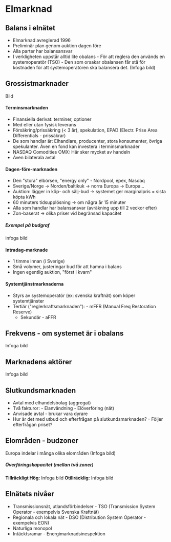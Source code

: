 # Elmarknad

## Balans i elnätet
- Elmarknad avreglerad 1996
- Preliminär plan genom auktion dagen före
- Alla parter har balansansvar
- I verkligheten uppstår alltid lite obalans
		  - För att reglera den används en systemoperatör (TSO)
		  - Den som orsakar obalansen får stå för kostnaden för att systemoperatören ska balansera det.
(Infoga bild)

## Grossistmarknader
Bild

#### Terminsmarknaden
- Finansiella derivat: terminer, optioner
- Med eller utan fysisk leverans
- Försäkring/prissäkring (< 3 år), spekulation, EPAD (Electr. Prise Area Differentials - prissäkrar)
- De som handlar är: Elhandlare, producenter, stora konsumenter, övriga spekulanter. Även en fond kan investera i terminsmarknader
- NASDAQ Comodities OMX: Här sker mycket av handeln
- Även bilaterala avtal

#### Dagen-före-marknaden
- Den "stora" elbörsen, "energy only" - Nordpool, epex, Nasdaq
- Sverige/Norge $\rightarrow$ Norden/baltikuk $\rightarrow$ norra Europa $\rightarrow$ Europa...
- Auktion: lägger in köp- och sälj-bud $\rightarrow$ systemet ger marginalpris = sista köpta kWh
- 60 minuters tidsupplösning $\rightarrow$ om några år 15 minuter
- Alla som handlar har balansansvar (avräkning upp till 2 veckor efter)
- Zon-baserat $\rightarrow$ olika priser vid begränsad kapacitet
##### Exempel på budgraf
infoga bild

#### Intradag-marknade
- 1 timme innan (i Sverige)
- Små volymer, justeringar bud för att hamna i balans
- Ingen egentlig auktion, "först i kvarn"

#### Systemtjänstmarknaderna
- Styrs av systemoperatör (ex: svenska kraftnät) som köper systemtjänster
- Tertiär ("reglerkraftsmarknaden"):
		  - mFFR (Manual Freq Restoration Reserve)
  - Sekundär
	    - aFFR

## Frekvens - om systemet är i obalans
Infoga bild

## Marknadens aktörer
Infoga bild

## Slutkundsmarknaden
- Avtal med elhandelsbolag (aggregat)
- Två fakturor:
		- Elanvändning
		- Elöverföring (nät)
- Anvisade avtal - brukar vara dyrare
- Hur är det med utbud och efterfrågan på slutkundsmarknaden?
		- Följer efterfrågan priset?

## Elområden - budzoner
Europa indelar i många olika elområden
(Infoga bild)

##### Överföringskapacitet (mellan två zoner)
**Tillräckligt Hög:**
Infoga bild
**Otillräcklig:**
Infoga bild

## Elnätets nivåer
- Transmissionsnät, utlandsförbindelser
		- TSO (Transmission System Operator - exempelvis Svenska Kraftnät)
- Regionala och lokala nät
		- DSO (Distribution System Operator - exempelvis EON)
- Naturliga monopol
- Intäcktsramar - Energimarknadsinespektion


